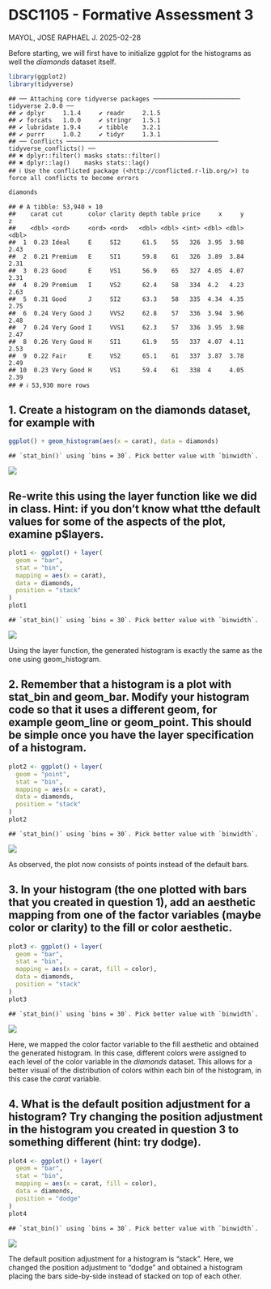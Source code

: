 DSC1105 - Formative Assessment 3
================
MAYOL, JOSE RAPHAEL J.
2025-02-28

Before starting, we will first have to initialize ggplot for the
histograms as well the *diamonds* dataset itself.

``` r
library(ggplot2)
library(tidyverse)
```

    ## ── Attaching core tidyverse packages ──────────────────────── tidyverse 2.0.0 ──
    ## ✔ dplyr     1.1.4     ✔ readr     2.1.5
    ## ✔ forcats   1.0.0     ✔ stringr   1.5.1
    ## ✔ lubridate 1.9.4     ✔ tibble    3.2.1
    ## ✔ purrr     1.0.2     ✔ tidyr     1.3.1
    ## ── Conflicts ────────────────────────────────────────── tidyverse_conflicts() ──
    ## ✖ dplyr::filter() masks stats::filter()
    ## ✖ dplyr::lag()    masks stats::lag()
    ## ℹ Use the conflicted package (<http://conflicted.r-lib.org/>) to force all conflicts to become errors

``` r
diamonds
```

    ## # A tibble: 53,940 × 10
    ##    carat cut       color clarity depth table price     x     y     z
    ##    <dbl> <ord>     <ord> <ord>   <dbl> <dbl> <int> <dbl> <dbl> <dbl>
    ##  1  0.23 Ideal     E     SI2      61.5    55   326  3.95  3.98  2.43
    ##  2  0.21 Premium   E     SI1      59.8    61   326  3.89  3.84  2.31
    ##  3  0.23 Good      E     VS1      56.9    65   327  4.05  4.07  2.31
    ##  4  0.29 Premium   I     VS2      62.4    58   334  4.2   4.23  2.63
    ##  5  0.31 Good      J     SI2      63.3    58   335  4.34  4.35  2.75
    ##  6  0.24 Very Good J     VVS2     62.8    57   336  3.94  3.96  2.48
    ##  7  0.24 Very Good I     VVS1     62.3    57   336  3.95  3.98  2.47
    ##  8  0.26 Very Good H     SI1      61.9    55   337  4.07  4.11  2.53
    ##  9  0.22 Fair      E     VS2      65.1    61   337  3.87  3.78  2.49
    ## 10  0.23 Very Good H     VS1      59.4    61   338  4     4.05  2.39
    ## # ℹ 53,930 more rows

## 1. Create a histogram on the diamonds dataset, for example with

``` r
ggplot() + geom_histogram(aes(x = carat), data = diamonds)
```

    ## `stat_bin()` using `bins = 30`. Pick better value with `binwidth`.

![](SEC-1-FA-3-MAYOL,-J_files/figure-gfm/unnamed-chunk-2-1.png)<!-- -->

## Re-write this using the layer function like we did in class. Hint: if you don’t know what tthe default values for some of the aspects of the plot, examine p\$layers.

``` r
plot1 <- ggplot() + layer(
  geom = "bar",
  stat = "bin",
  mapping = aes(x = carat),
  data = diamonds,
  position = "stack"
)
plot1
```

    ## `stat_bin()` using `bins = 30`. Pick better value with `binwidth`.

![](SEC-1-FA-3-MAYOL,-J_files/figure-gfm/unnamed-chunk-3-1.png)<!-- -->

Using the layer function, the generated histogram is exactly the same as
the one using geom_histogram.

## 2. Remember that a histogram is a plot with stat_bin and geom_bar. Modify your histogram code so that it uses a different geom, for example geom_line or geom_point. This should be simple once you have the layer specification of a histogram.

``` r
plot2 <- ggplot() + layer(
  geom = "point",
  stat = "bin",
  mapping = aes(x = carat),
  data = diamonds,
  position = "stack"
)
plot2
```

    ## `stat_bin()` using `bins = 30`. Pick better value with `binwidth`.

![](SEC-1-FA-3-MAYOL,-J_files/figure-gfm/unnamed-chunk-4-1.png)<!-- -->

As observed, the plot now consists of points instead of the default
bars.

## 3. In your histogram (the one plotted with bars that you created in question 1), add an aesthetic mapping from one of the factor variables (maybe color or clarity) to the fill or color aesthetic.

``` r
plot3 <- ggplot() + layer(
  geom = "bar",
  stat = "bin",
  mapping = aes(x = carat, fill = color),
  data = diamonds,
  position = "stack"
)
plot3
```

    ## `stat_bin()` using `bins = 30`. Pick better value with `binwidth`.

![](SEC-1-FA-3-MAYOL,-J_files/figure-gfm/unnamed-chunk-5-1.png)<!-- -->

Here, we mapped the color factor variable to the fill aesthetic and
obtained the generated histogram. In this case, different colors were
assigned to each level of the color variable in the *diamonds* dataset.
This allows for a better visual of the distribution of colors within
each bin of the histogram, in this case the *carat* variable.

## 4. What is the default position adjustment for a histogram? Try changing the position adjustment in the histogram you created in question 3 to something different (hint: try dodge). 

``` r
plot4 <- ggplot() + layer(
  geom = "bar",
  stat = "bin",
  mapping = aes(x = carat, fill = color),
  data = diamonds,
  position = "dodge"
)
plot4
```

    ## `stat_bin()` using `bins = 30`. Pick better value with `binwidth`.

![](SEC-1-FA-3-MAYOL,-J_files/figure-gfm/unnamed-chunk-6-1.png)<!-- -->

The default position adjustment for a histogram is “stack”. Here, we
changed the position adjustment to “dodge” and obtained a histogram
placing the bars side-by-side instead of stacked on top of each other.
